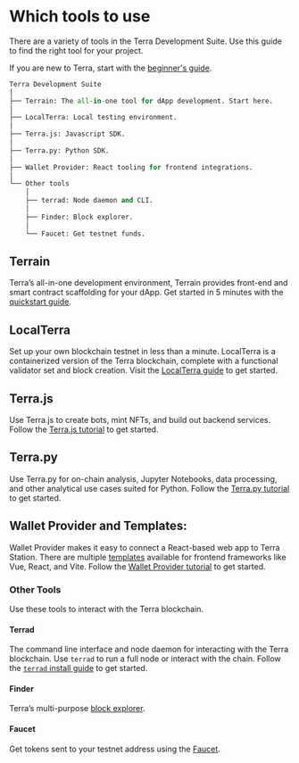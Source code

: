 # Which tools to use

There are a variety of tools in the Terra Development Suite. Use this guide to find the right tool for your project.

If you are new to Terra, start with the [beginner's guide](./get-started.md).

```python
Terra Development Suite
│
├── Terrain: The all-in-one tool for dApp development. Start here.
│
├── LocalTerra: Local testing environment.
│
├── Terra.js: Javascript SDK.
│
├── Terra.py: Python SDK.
│
├── Wallet Provider: React tooling for frontend integrations.
│
└── Other tools
    │
    ├── terrad: Node daemon and CLI.
    │
    ├── Finder: Block explorer.
    │
    └── Faucet: Get testnet funds.
```

## Terrain

Terra’s all-in-one development environment, Terrain provides front-end and smart contract scaffolding for your dApp. Get started in 5 minutes with the [quickstart guide](./get-started.md).

## LocalTerra

Set up your own blockchain testnet in less than a minute. LocalTerra is a containerized version of the Terra blockchain, complete with a functional validator set and block creation. Visit the [LocalTerra guide](terrain/using-terrain-localterra.md) to get started.

## Terra<span/>.js

Use Terra<span/>.js to create bots, mint NFTs, and build out backend services. Follow the [Terra.js tutorial](terra-js/getting-started.md) to get started.

## Terra<span/>.py

Use Terra<span/>.py for on-chain analysis, Jupyter Notebooks, data processing, and other analytical use cases suited for Python. Follow the [Terra.py tutorial](https://terra-money.github.io/terra.py/tutorial.html) to get started.

## Wallet Provider and Templates:

Wallet Provider makes it easy to connect a React-based web app to Terra Station. There are multiple [templates](https://templates.terra.money/) available for frontend frameworks like Vue, React, and Vite. Follow the [Wallet Provider tutorial](wallet-provider/wallet-provider-tutorial.md) to get started.

### Other Tools

Use these tools to interact with the Terra blockchain.

#### Terrad

The command line interface and node daemon for interacting with the Terra blockchain. Use `terrad` to run a full node or interact with the chain. Follow the [`terrad` install guide](terrad/install-terrad.md) to get started.

#### Finder

Terra’s multi-purpose [block explorer](https://finder.terra.money/).

#### Faucet

Get tokens sent to your testnet address using the [Faucet](https://faucet.terra.money).


